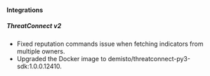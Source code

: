 #### Integrations
##### ThreatConnect v2
- Fixed reputation commands issue when fetching indicators from multiple owners.
- Upgraded the Docker image to demisto/threatconnect-py3-sdk:1.0.0.12410.